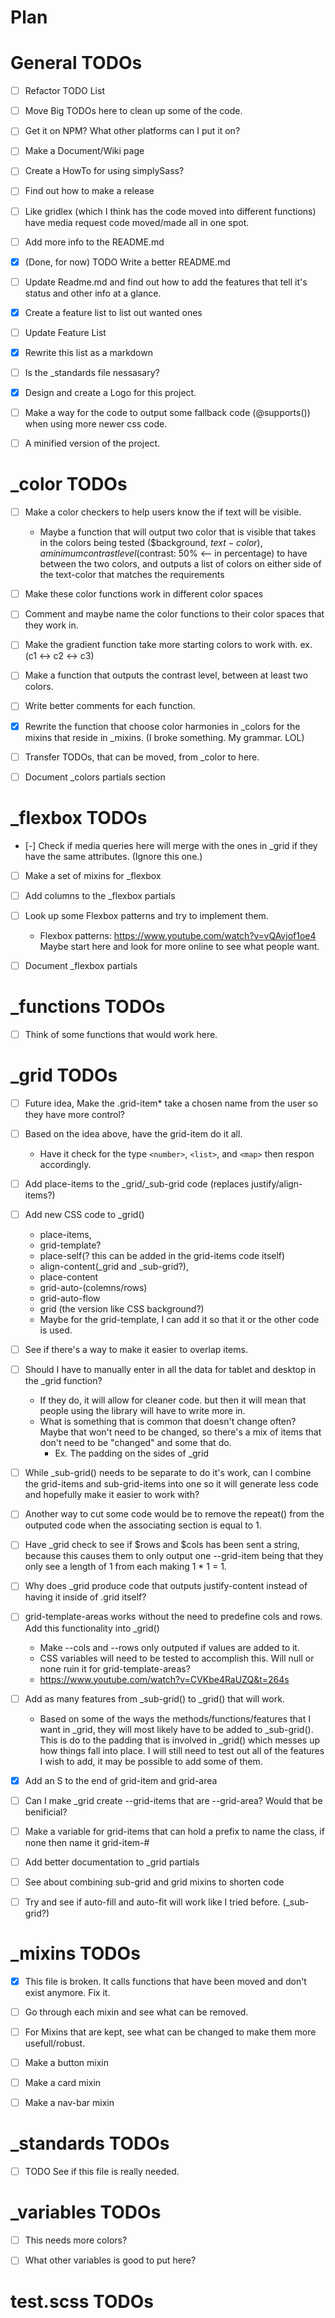# Plan

# General TODOs
- [ ] Refactor TODO List
- [ ] Move Big TODOs here to clean up some of the code.
- [ ] Get it on NPM? What other platforms can I put it on?
- [ ] Make a Document/Wiki page
- [ ] Create a HowTo for using simplySass?
- [ ] Find out how to make a release
- [ ] Like gridlex (which I think has the code moved into different functions) have media request code moved/made all in one spot.
- [ ] Add more info to the README.md
- [X] (Done, for now) TODO Write a better README.md
- [ ] Update Readme.md and find out how to add the features that tell it's status and other info at a glance.
- [X] Create a feature list to list out wanted ones
- [ ] Update Feature List
- [X] Rewrite this list as a markdown
- [ ] Is the _standards file nessasary?
- [X] Design and create a Logo for this project.
- [ ] Make a way for the code to output some fallback code (@supports()) when using more newer css code.
- [ ] A minified version of the project.



# _color TODOs
- [ ] Make a color checkers to help users know the if text will be visible.
    * Maybe a function that will output two color that is visible that takes in 
     the colors being tested ($background, $text-color), a minimum contrast level
     ($contrast: 50% <-- in percentage) to have between the two colors, and outputs
     a list of colors on either side of the text-color that matches the requirements
- [ ] Make these color functions work in different color spaces
- [ ] Comment and maybe name the color functions to their color spaces that they work in.
- [ ] Make the gradient function take more starting colors to work with. ex. (c1 <-> c2 <-> c3)
- [ ] Make a function that outputs the contrast level, between at least two colors.
- [ ] Write better comments for each function.
- [X] Rewrite the function that choose color harmonies in _colors for the mixins that reside in _mixins. (I broke something. My grammar. LOL)
- [ ] Transfer TODOs, that can be moved, from _color to here.
- [ ] Document _colors partials section


# _flexbox TODOs
- [-] Check if media queries here will merge with the ones in _grid if they have the same attributes. (Ignore this one.)
- [ ] Make a set of mixins for _flexbox
- [ ] Add columns to the _flexbox partials
- [ ] Look up some Flexbox patterns and try to implement them.
    * Flexbox patterns: https://www.youtube.com/watch?v=vQAvjof1oe4 Maybe start here and look for more online to see what people want.
- [ ] Document _flexbox partials


# _functions TODOs
- [ ] Think of some functions that would work here.



# _grid TODOs
- [ ] Future idea, Make the .grid-item* take a chosen name from the user so they have more control?
- [ ] Based on the idea above, have the grid-item do it all. 
    * Have it check for the type `<number>`, `<list>`, and `<map>` then respon accordingly.
- [ ] Add place-items to the _grid/_sub-grid code (replaces justify/align-items?)
- [ ] Add new CSS code to _grid() 
    * place-items, 
    * grid-template? 
    * place-self(? this can be added in the grid-items code itself)
    * align-content(_grid and _sub-grid?), 
    * place-content 
    * grid-auto-(colemns/rows)
    * grid-auto-flow
    * grid (the version like CSS background?)
    * Maybe for the grid-template, I can add it so that it or the other code is used.
- [ ] See if there's a way to make it easier to overlap items.
- [ ] Should I have to manually enter in all the data for tablet and desktop in the _grid function? 
    * If they do, it will allow for cleaner code. but then it will mean that people using the library will have to write more in.
    * What is something that is common that doesn't change often? Maybe that won't need to be changed, so there's a mix of items
        that don't need to be "changed" and some that do. 
        * Ex. The padding on the sides of _grid
- [ ] While _sub-grid() needs to be separate to do it's work, can I combine the grid-items and sub-grid-items into one so
      it will generate less code and hopefully make it easier to work with?
- [ ] Another way to cut some code would be to remove the repeat() from the outputed code when the associating section is equal to 1.
- [ ] Have _grid check to see if $rows and $cols has been sent a string, because this causes them to only output one --grid-item
        being that they only see a length of 1 from each making 1 * 1 = 1.
- [ ] Why does _grid produce code that outputs justify-content instead of having it inside of .grid itself?
- [ ] grid-template-areas works without the need to predefine cols and rows. Add this functionality into _grid()
    * Make --cols and --rows only outputed if values are added to it.
    * CSS variables will need to be tested to accomplish this. Will null or none ruin it for grid-template-areas?
    * https://www.youtube.com/watch?v=CVKbe4RaUZQ&t=264s
- [ ] Add as many features from _sub-grid() to _grid() that will work.
    * Based on some of the ways the methods/functions/features that I want in _grid, they will most likely have to be
      added to _sub-grid(). This is do to the padding that is involved in _grid() which messes up how things fall into
      place. I will still need to test out all of the features I wish to add, it may be possible to add some of them.
- [X] Add an S to the end of grid-item and grid-area
- [ ] Can I make _grid create --grid-items that are --grid-area? Would that be benificial?
- [ ] Make a variable for grid-items that can hold a prefix to name the class, if none then name it grid-item-#
- [ ] Add better documentation to _grid partials
- [ ] See about combining sub-grid and grid mixins to shorten code
- [ ] Try and see if auto-fill and auto-fit will work like I tried before. (_sub-grid?)



# _mixins  TODOs
- [X] This file is broken. It calls functions that have been moved and don't exist anymore. Fix it.
- [ ] Go through each mixin and see what can be removed.
- [ ] For Mixins that are kept, see what can be changed to make them more usefull/robust.
- [ ] Make a button mixin
- [ ] Make a card mixin
- [ ] Make a nav-bar mixin


# _standards TODOs
- [ ] TODO See if this file is really needed.


# _variables TODOs
- [ ] This needs more colors?
- [ ] What other variables is good to put here?


# test.scss TODOs
